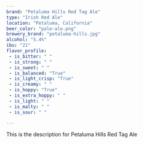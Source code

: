 ```yaml
---
brand: "Petaluma Hills Red Tag Ale"
type: "Irish Red Ale"
location: "Petaluma, California"
beer_color: "pale-ale.png"
brewery_brand: "petaluma-hills.jpg"
alcohol: "5.4%"
ibu: "21"
flavor_profile:
 - is_bitter: " "
 - is_strong: " "
 - is_sweet: " "
 - is_balanced: "True"
 - is_light_crisp: "True"
 - is_creamy: " "
 - is_hoppy: "True"
 - is_extra_hoppy: " "
 - is_light: " "
 - is_malty: " "
 - is_sour: " "

---
```


This is the description for Petaluma Hills Red Tag Ale